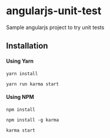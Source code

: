 # angularjs-unit-test
Sample angularjs project to try unit tests
## Installation

#### Using Yarn
`yarn install`

`yarn run karma start`

#### Using NPM
`npm install`

`npm install -g karma`

`karma start`
